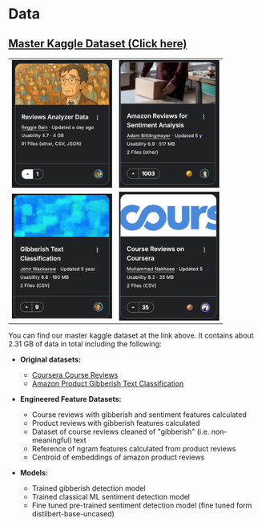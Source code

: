 # Data
## [Master Kaggle Dataset (Click here)](https://www.kaggle.com/datasets/reggiebain/reviews-analyzer-dataset)

<table>
  <tr>
    <td><img src="../images/data_card.png" alt="img1" width="200"></td>
    <td><img src="../images/data_card_2.png" alt='img2' width='200'>
  </tr>
  <tr>
    <td><img src="../images/data_card_3.png" alt="img1" width="200"></td>
    <td><img src="../images/data_card_4.png" alt='img2' width='200'>
  </tr>
</table>

You can find our master kaggle dataset at the link above. It contains about 2.31 GB of data in total including the following:
- **Original datasets:** 
    - [Coursera Course Reviews](https://www.kaggle.com/datasets/imuhammad/course-reviews-on-coursera/data)
    - [Amazon Product Gibberish Text Classification](https://www.kaggle.com/datasets/johnwdata/gibberish-text-classification)

- **Engineered Feature Datasets:**
    - Course reviews with gibberish and sentiment features calculated
    - Product reviews with gibberish features calculated
    - Dataset of course reviews cleaned of "gibberish" (i.e. non-meaningful) text
    - Reference of ngram features calculated from product reviews
    - Centroid of embeddings of amazon product reviews

- **Models:**
    - Trained gibberish detection model
    - Trained classical ML sentiment detection model
    - Fine tuned pre-trained sentiment detection model (fine tuned form distilbert-base-uncased)


